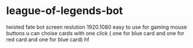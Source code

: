 # league-of-legends-bot
twisted fate bot
screen reslution 1920.1080
easy to use for gaming mouse buttons u can choise cards with one click ( one for blue card and one for red card and one for blue card) 
hf
